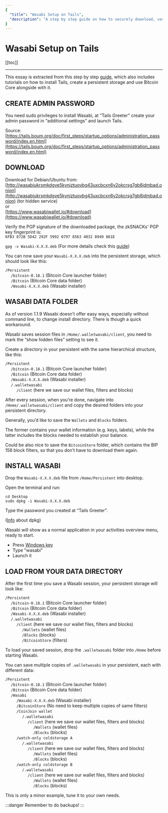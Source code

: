 ```yaml
---
{
  "title": "Wasabi Setup on Tails",
  "description": "A step by step guide on how to securely download, verify and install the software packages of Wasabi for Tails. This is the Wasabi documentation, an archive of knowledge about the open-source, non-custodial and privacy-focused Bitcoin wallet for desktop."
}
---
```


# Wasabi Setup on Tails

[[toc]]

---

This essay is extracted from this step by step [guide](https://github.com/PulpCattel/Tails-BitcoinCore-Wasabi), which also includes tutorials on how to install Tails, create a persistent storage and use Bitcoin Core alongside with it.

## CREATE ADMIN PASSWORD

You need sudo privileges to install Wasabi, at “Tails Greeter” create your admin password in “additional settings” and launch Tails.

Source: [https://tails.boum.org/doc/first_steps/startup_options/administration_password/index.en.html](https://tails.boum.org/doc/first_steps/startup_options/administration_password/index.en.html)

## DOWNLOAD

Download for Debian/Ubuntu from:  
[http://wasabiukrxmkdgve5kynjztuovbg43uxcbcxn6y2okcrsg7gb6jdmbad.onion](http://wasabiukrxmkdgve5kynjztuovbg43uxcbcxn6y2okcrsg7gb6jdmbad.onion) (tor hidden service)  
or  
[https://www.wasabiwallet.io/#download](https://www.wasabiwallet.io/#download)

Verify the PGP signature of the downloaded package, the zkSNACKs' PGP key fingerprint is:  
`6FB3 872B 5D42 292F 5992 0797 8563 4832 8949 861E`

`gpg -v Wasabi-X.X.X.deb` (For more details check this [guide](https://docs.wasabiwallet.io/using-wasabi/InstallPackage.html#debian-and-ubuntu))

You can now save your `Wasabi-X.X.X.deb` into the persistent storage, which should look like this:

`/Persistent`  
&emsp; `/bitcoin-0.18.1` (Bitcoin Core launcher folder)  
&emsp; `/Bitcoin` (Bitcoin Core data folder)  
&emsp; `/Wasabi-X.X.X.deb` (Wasabi installer)

## WASABI DATA FOLDER

As of version 1.1.9 Wasabi doesn’t offer easy ways, especially without command line, to change install directory. There is though a quick workaround.

Wasabi saves session files in `/Home/.walletwasabi/client`, you need to mark the “show hidden files” setting to see it.

Create a directory in your persistent with the same hierarchical structure, like this:

`/Persistent`  
 &emsp; `/bitcoin-0.18.1` (Bitcoin Core launcher folder)  
 &emsp; `/Bitcoin` (Bitcoin Core data folder)  
 &emsp; `/Wasabi-X.X.X.deb` (Wasabi installer)  
 &emsp; `/.walletwasabi`  
 &emsp; &emsp; `/client` (here we save our wallet files, filters and blocks)

After every session, when you’re done, navigate into `/Home/.walletwasabi/client` and copy the desired folders into your persistent directory.

Generally, you’d like to save the `Wallets` and `Blocks` folders.

The former contains your wallet information (e.g. keys, labels), while the latter includes the blocks needed to establish your balance.

Could be also nice to save the `BitcoinStore` folder, which contains the BIP 158 block filters, so that you don’t have to download them again.

## INSTALL WASABI

Drop the `Wasabi-X.X.X.deb` file from `/Home/Persistent` into desktop.

Open the terminal and run:

```
cd Desktop
sudo dpkg -i Wasabi-X.X.X.deb
```

Type the password you created at “Tails Greeter”.

([Info](https://help.ubuntu.com/lts/serverguide/dpkg.html) about dpkg)

Wasabi will show as a normal application in your activities overview menu, ready to start.

* Press [Windows key](https://en.wikipedia.org/wiki/Windows_key)
* Type "wasabi"
* Launch it

## LOAD FROM YOUR DATA DIRECTORY

After the first time you save a Wasabi session, your persistent storage will look like:

`/Persistent`  
&emsp; `/bitcoin-0.18.1` (Bitcoin Core launcher folder)  
&emsp; `/Bitcoin` (Bitcoin Core data folder)  
&emsp; `/Wasabi-X.X.X.deb` (Wasabi installer)  
&emsp; `/.walletwasabi`  
&emsp; &emsp; `/client` (here we save our wallet files, filters and blocks)  
&emsp; &emsp; &emsp; `/Wallets` (wallet files)  
&emsp; &emsp; &emsp; `/Blocks` (blocks)  
&emsp; &emsp; &emsp; `/BitcoinStore` (filters)

To load your saved session, drop the `.walletwasabi` folder into `/Home` before starting Wasabi.

You can save multiple copies of `.walletwasabi` in your persistent, each with different data:

`/Persistent`  
&emsp; `/bitcoin-0.18.1` (Bitcoin Core launcher folder)  
&emsp; `/Bitcoin` (Bitcoin Core data folder)  
&emsp; `/Wasabi`  
&emsp; &emsp; `/Wasabi-X.X.X.deb` (Wasabi installer)  
&emsp; &emsp; `/BitcoinStore` (No need to keep multiple copies of same filters)  
&emsp; &emsp; `/CoinJoin wallet`  
&emsp; &emsp; &emsp; `/.walletwasabi`  
&emsp; &emsp; &emsp; &emsp; `/client` (here we save our wallet files, filters and blocks)  
&emsp; &emsp; &emsp; &emsp; &emsp; `/Wallets` (wallet files)  
&emsp; &emsp; &emsp; &emsp; &emsp; `/Blocks` (blocks)  
&emsp; &emsp; `/watch-only coldstorage A`  
&emsp; &emsp; &emsp; `/.walletwasabi`  
&emsp; &emsp; &emsp; &emsp; `/client` (here we save our wallet files, filters and blocks)  
&emsp; &emsp; &emsp; &emsp; &emsp; `/Wallets` (wallet files)  
&emsp; &emsp; &emsp; &emsp; &emsp; `/Blocks` (blocks)  
&emsp; &emsp; `/watch-only coldstorage B`  
&emsp; &emsp; &emsp; `/.walletwasabi`  
&emsp; &emsp; &emsp; &emsp; `/client` (here we save our wallet files, filters and blocks)  
&emsp; &emsp; &emsp; &emsp; &emsp; `/Wallets` (wallet files)  
&emsp; &emsp; &emsp; &emsp; &emsp; `/Blocks` (blocks)

This is only a minor example, tune it to your own needs.

:::danger
Remember to do backups!
:::
